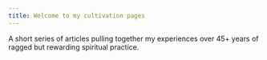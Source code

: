 ```yaml
---
title: Welcome to my cultivation pages
---
```


A short series of articles pulling together my experiences over 45+ years of ragged but rewarding spiritual practice.

